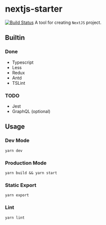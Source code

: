# nextjs-starter
[![Build Status](https://travis-ci.org/UtoYuri/nextjs-starter.svg?branch=master)](https://travis-ci.org/UtoYuri/nextjs-starter)
A tool for creating `NextJS` project.


## Builtin
### Done
- Typescript
- Less
- Redux
- Antd
- TSLint
### TODO
- Jest
- GraphQL (optional)

## Usage
### Dev Mode
```
yarn dev
```
### Production Mode
```
yarn build && yarn start
```
### Static Export
```
yarn export
```
### Lint
```
yarn lint
```